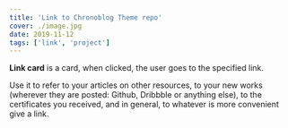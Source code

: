 ```yaml
---
title: 'Link to Chronoblog Theme repo'
cover: ./image.jpg
date: 2019-11-12
tags: ['link', 'project']
---
```


**Link card** is a card, when clicked, the user goes to the specified link.

Use it to refer to your articles on other resources, to your new works (wherever they are posted: Github, Dribbble or anything else), to the certificates you received, and in general, to whatever is more convenient give a link.
